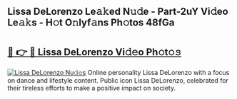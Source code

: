 ## Lissa DeLorenzo Le𝚊𝚔ed N𝚞𝚍e - Part-2uY Vi𝚍eo Le𝚊𝚔s - H𝚘t O𝚗lyf𝚊ns Ph𝚘tos 48fGa

# <h2><a href="http://hf0c7z.feru.top/?c=Lissa+DeLorenzo">🔗 👉 🔴 Lissa DeLorenzo Vi𝚍𝚎o Ph𝚘t𝚘𝚜</a></h2>

[![Lissa DeLorenzo Nu𝚍𝚎s](https://i.imgur.com/0TWrTi3.gif)](http://hf0c7z.feru.top/?c=Lissa+DeLorenzo)
Online personality Lissa DeLorenzo with a focus on dance and lifestyle content. Public icon Lissa DeLorenzo, celebrated for their tireless efforts to make a positive impact on society. 
